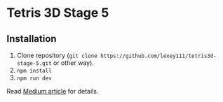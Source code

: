 # Tetris 3D Stage 5

## Installation

1. Clone repository (`git clone https://github.com/lexey111/tetris3d-stage-5.git` or other way).
2. `npm install`
3. `npm run dev`


Read [Medium article](https://lexeykoshkin.medium.com/creating-a-3d-tetris-game-for-dummies-like-me-vi-63ac20bb5dbf) for details.
